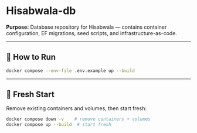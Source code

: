 # Hisabwala-db

**Purpose:** Database repository for Hisabwala — contains container configuration, EF migrations, seed scripts, and infrastructure-as-code.

---

## 🚀 How to Run

```bash
docker compose --env-file .env.example up --build
```

---

## 🧹 Fresh Start

Remove existing containers and volumes, then start fresh:

```bash
docker compose down -v    # remove containers + volumes
docker compose up --build  # start fresh
```
